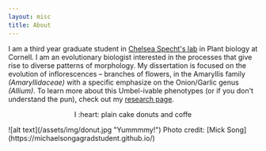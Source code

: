 ```yaml
---
layout: misc
title: About
---
```

I am a third year graduate student in [Chelsea Specht's lab](http://blogs.cornell.edu/specht/) in Plant biology at Cornell. I am an evolutionary biologist interested in the processes that give rise to diverse patterns of morphology. My dissertation is focused on the evolution of inflorescences – branches of flowers, in the Amaryllis family *(Amaryllidaceae)* with a specific emphasize on the Onion/Garlic genus *(Allium)*. To learn more about this Umbel-ivable phenotypes (or if you don't understand the pun), check out my [research page](https://jesusthebotanist.github.io/projects/Umbels.html).

<p align="center">
  I :heart: plain cake donuts and coffe
</p> 
![alt text](/assets/img/donut.jpg "Yummmmy!")
Photo credit:  [Mick Song](https://michaelsongagradstudent.github.io/)  
